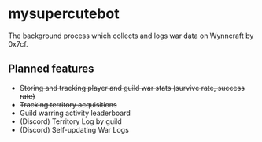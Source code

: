 # mysupercutebot
The background process which collects and logs war data on Wynncraft by 0x7cf.
## Planned features
- ~~Storing and tracking player and guild war stats (survive rate, success rate)~~
- ~~Tracking territory acquisitions~~
- Guild warring activity leaderboard
- (Discord) Territory Log by guild
- (Discord) Self-updating War Logs